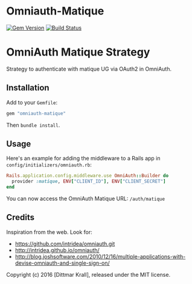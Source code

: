 Omniauth-Matique
================
[![Gem Version](https://badge.fury.io/rb/omniauth-matique.svg)](https://badge.fury.io/rb/omniauth-matique)
[![Build Status](https://travis-ci.org/matique/omniauth-matique.png?branch=master)](https://travis-ci.org/matique/omniauth-matique)

# OmniAuth Matique Strategy

Strategy to authenticate with matique UG via OAuth2 in OmniAuth.

## Installation

Add to your `Gemfile`:

```ruby
gem "omniauth-matique"
```

Then `bundle install`.

## Usage

Here's an example for adding the middleware to a
Rails app in `config/initializers/omniauth.rb`:

```ruby
Rails.application.config.middleware.use OmniAuth::Builder do
  provider :matique, ENV["CLIENT_ID"], ENV["CLIENT_SECRET"]
end
```

You can now access the OmniAuth Matique URL: `/auth/matique`

## Credits

Inspiration from the web.
Look for:

- https://github.com/intridea/omniauth.git
- http://intridea.github.io/omniauth/
- http://blog.joshsoftware.com/2010/12/16/multiple-applications-with-devise-omniauth-and-single-sign-on/

Copyright (c) 2016 [Dittmar Krall], released under the MIT license.
